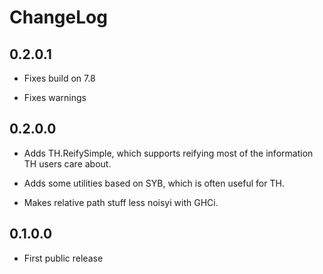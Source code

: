# ChangeLog

## 0.2.0.1

* Fixes build on 7.8

* Fixes warnings

## 0.2.0.0

* Adds TH.ReifySimple, which supports reifying most of the information TH users
  care about.

* Adds some utilities based on SYB, which is often useful for TH.

* Makes relative path stuff less noisyi with GHCi.

## 0.1.0.0

* First public release
